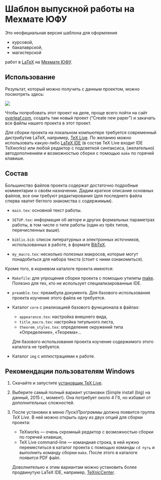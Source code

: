 # Шаблон выпускной работы на Мехмате ЮФУ

Это неофициальная версия шаблона для оформления

* курсовой,
* бакалаврской,
* магистерской

работ в [LaTeX](https://ru.wikipedia.org/wiki/LaTeX) на [Мехмате ЮФУ](http://mmcs.sfedu.ru/).

## Использование

Результат, который можно получить с данным проектом,
можно посмотреть здесь:

[ ![](https://www.sharelatex.com/github/repos/MMCS-SFEDU/mmcs_sfedu_thesis/builds/latest/badge.svg)](https://www.sharelatex.com/github/repos/MMCS-SFEDU/mmcs_sfedu_thesis)

Чтобы попробовать этот проект на деле, проще всего пойти на сайт [overleaf.com](http://overleaf.com), создать там новый проект (“Create new paper”) и закачать все файлы нашего проекта в этот проект.

Для сборки проекта на локальном компьютере требуется современный дистрибутив LaTeX, например, [TeX Live](https://www.tug.org/texlive/). По желанию можно использовать какую-либо [LaTeX IDE](https://ru.wikipedia.org/wiki/LaTeX#LaTeX-.D1.80.D0.B5.D0.B4.D0.B0.D0.BA.D1.82.D0.BE.D1.80.D1.8B) (в состав TeX Live входит IDE TeXworks) или любой редактор с подсветкой синтаксиса, (желательно) автодополнением и возможностью сборки с помощью `make` по горячей клавише.

## Состав

Большинство файлов проекта содержат достаточно подробные комментарии о своём назначении.
Дадим краткое описание основных файлов, все они требуют редактирования (для последнего файла сперва хватит беглого знакомства с содержимым).

* `main.tex`: основной текст работы.

* `SETUP.tex`: информация об авторе и других формальных параметрах работы, в том числе о типе работы (один из трёх типов, перечисленных выше).

* `biblio.bib`: список литературных и электронных источников,
использованных в работе, в формате [BibTeX](https://ru.wikipedia.org/wiki/BibTeX).

* `my_macro.tex`: несколько полезных макросов, которые могут понадобиться для набора текста (стоит с ними ознакомиться).

Кроме того, в корневом каталоге проекта имеются:

* `Makefile`: для упрощения сборки проекта с помощью утилиты [make](https://ru.wikipedia.org/wiki/Make). Полезно для тех, кто не использует специализированные IDE.

* `preamble.tex`: преамбула документа. Для базового использования проекта изучение этого файла не требуется.

* Каталог `core` с реализацией базового функционала в файлах:

	* `appearance.tex`: настройка внешнего вида,
	* `title_macro.tex`: настройка титульного листа,
	* `theorem_styles.tex`: определение окружений типа «Определение», «Теорема»…

	Для базового использования проекта изучение содержимого этого каталога не требуется.

* Каталог `img` с иллюстрациями к работе.

## Рекомендации пользователям Windows

1. Скачайте и запустите
	[установщик TeX Live](http://mirror.ctan.org/systems/texlive/tlnet/install-tl-windows.exe).

2. Выберите самый полный вариант установки (Simple install (big) на данный, 
	2015 г., момент). Она потребует около 4 Гб, но избавит от дополнительных сложностей.

3. После установки в меню *Пуск*/*Программы* должна появится группа *TeX Live*. В ней можно открыть одну из двух опций для сборки проекта:
	* TeXworks — очень скромный редактор с возможностью сборки по горячей клавише,
	* TeX Live command-line — командная строка, в ней нужно переместиться в каталог проекта с помощью команды `cd путь` и выполнить команду сборки `make`. После этого в каталоге появится PDF файл.
	
	Доволнительно к этим вариантам можно установить более продвинутую LaTeX IDE, например, [TeXnicCenter](http://www.texniccenter.org/).


